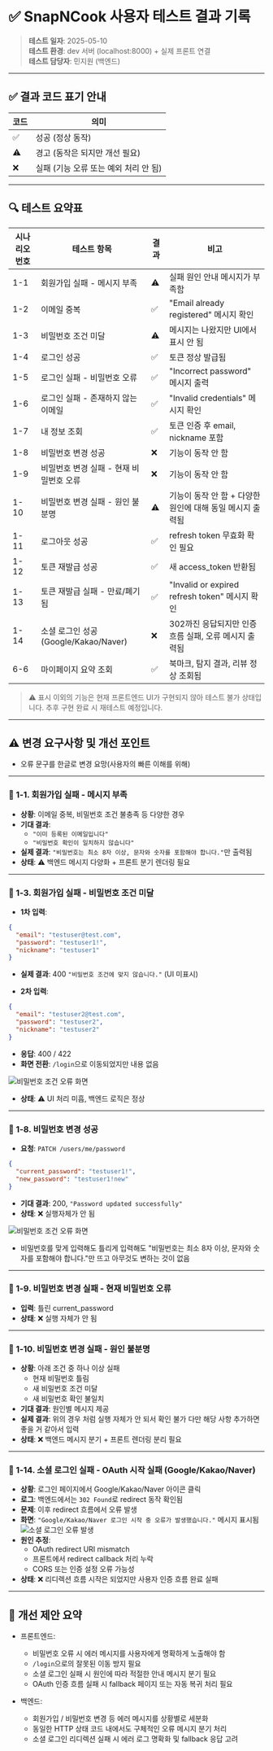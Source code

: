 # ✅ SnapNCook 사용자 테스트 결과 기록

> **테스트 일자**: 2025-05-10  
> **테스트 환경**: dev 서버 (localhost:8000) + 실제 프론트 연결  
> **테스트 담당자**: 민지원 (백엔드)

---

## ✅ 결과 코드 표기 안내

| 코드 | 의미 |
|------|------|
| ✅ | 성공 (정상 동작) |
| ⚠️ | 경고 (동작은 되지만 개선 필요) |
| ❌ | 실패 (기능 오류 또는 예외 처리 안 됨) |

---

## 🔍 테스트 요약표

| 시나리오 번호 | 테스트 항목                           | 결과   | 비고 |
|---------------|--------------------------------------|--------|--------|
| 1-1           | 회원가입 실패 - 메시지 부족           |  ⚠️   | 실패 원인 안내 메시지가 부족함 |
| 1-2           | 이메일 중복                          |  ✅    | "Email already registered" 메시지 확인 |
| 1-3           | 비밀번호 조건 미달                    |  ⚠️    | 메시지는 나왔지만 UI에서 표시 안 됨 |
| 1-4           | 로그인 성공                          |  ✅    | 토큰 정상 발급됨 |
| 1-5           | 로그인 실패 - 비밀번호 오류            |  ✅   | "Incorrect password" 메시지 출력 |
| 1-6           | 로그인 실패 - 존재하지 않는 이메일     |  ✅    | "Invalid credentials" 메시지 확인 |
| 1-7           | 내 정보 조회                          |  ✅    | 토큰 인증 후 email, nickname 포함 |
| 1-8           | 비밀번호 변경 성공                     |  ❌    | 기능이 동작 안 함 |
| 1-9           | 비밀번호 변경 실패 - 현재 비밀번호 오류 |  ❌    | 기능이 동작 안 함 |
| 1-10          | 비밀번호 변경 실패 - 원인 불분명        |  ⚠️    | 기능이 동작 안 함 + 다양한 원인에 대해 동일 메시지 출력됨 |
| 1-11          | 로그아웃 성공                          |  ✅    | refresh token 무효화 확인 필요 |
| 1-12          | 토큰 재발급 성공                       |  ✅    | 새 access_token 반환됨 |
| 1-13          | 토큰 재발급 실패 - 만료/폐기됨          |  ✅    | "Invalid or expired refresh token" 메시지 확인 |
| 1-14          | 소셜 로그인 성공 (Google/Kakao/Naver)   |  ❌   | 302까진 응답되지만 인증 흐름 실패, 오류 메시지 출력됨 |
| 6-6           | 마이페이지 요약 조회                    |  ✅    | 북마크, 탐지 결과, 리뷰 정상 조회됨 |

> ⚠️ 표시 이외의 기능은 현재 프론트엔드 UI가 구현되지 않아 테스트 불가 상태입니다. 추후 구현 완료 시 재테스트 예정입니다.

---

## ⚠️ 변경 요구사항 및 개선 포인트

- 오류 문구를 한글로 변경 요망(사용자의 빠른 이해를 위해)

---

### 🔹 1-1. 회원가입 실패 - 메시지 부족

- **상황**: 이메일 중복, 비밀번호 조건 불충족 등 다양한 경우
- **기대 결과**:
  - `"이미 등록된 이메일입니다"`
  - `"비밀번호 확인이 일치하지 않습니다"`
- **실제 결과**: `"비밀번호는 최소 8자 이상, 문자와 숫자를 포함해야 합니다."`만 출력됨
- **상태**: ⚠️ 백엔드 메시지 다양화 + 프론트 분기 렌더링 필요

---

### 🔹 1-3. 회원가입 실패 - 비밀번호 조건 미달

- **1차 입력**:
```json
{
  "email": "testuser@test.com",
  "password": "testuser1!",
  "nickname": "testuser1"
}
```
- **실제 결과**: 400 `"비밀번호 조건에 맞지 않습니다."` (UI 미표시)

- **2차 입력**:
```json
{
  "email": "testuser2@test.com",
  "password": "testuser2",
  "nickname": "testuser2"
}
```
- **응답**: 400 / 422  
- **화면 전환**: `/login`으로 이동되었지만 내용 없음

![비밀번호 조건 오류 화면](../image/password_error.png)

- **상태**: ⚠️ UI 처리 미흡, 백엔드 로직은 정상

---

### 🔹 1-8. 비밀번호 변경 성공

- **요청**: `PATCH /users/me/password`
```json
{
  "current_password": "testuser1!",
  "new_password": "testuser1!new"
}
```
- **기대 결과**: 200, `"Password updated successfully"`
- **상태**: ❌ 실행자체가 안 됨

![비밀번호 조건 오류 화면](../image/change_password_error.png)
- 비밀번호를 맞게 입력해도 틀리게 입력해도 "비밀번호는 최소 8자 이상, 문자와 숫자를 포함해야 합니다."만 뜨고 아무것도 변하는 것이 없음

---

### 🔹 1-9. 비밀번호 변경 실패 - 현재 비밀번호 오류

- **입력**: 틀린 current_password
- **상태**: ❌ 실행 자체가 안 됨

---

### 🔹 1-10. 비밀번호 변경 실패 - 원인 불분명

- **상황**: 아래 조건 중 하나 이상 실패
  - 현재 비밀번호 틀림
  - 새 비밀번호 조건 미달
  - 새 비밀번호 확인 불일치
- **기대 결과**: 원인별 메시지 제공
- **실제 결과**: 위의 경우 처럼 실행 자체가 안 되서 확인 불가 다만 해당 사항 추가하면 좋을 거 같아서 입력
- **상태**: ❌ 백엔드 메시지 분기 + 프론트 렌더링 분리 필요

---

### 🔹 1-14. 소셜 로그인 실패 - OAuth 시작 실패 (Google/Kakao/Naver)

- **상황**: 로그인 페이지에서 Google/Kakao/Naver 아이콘 클릭
- **로그**: 백엔드에서는 `302 Found`로 redirect 동작 확인됨
- **문제**: 이후 redirect 흐름에서 오류 발생
- **화면**: `"Google/Kakao/Naver 로그인 시작 중 오류가 발생했습니다."` 메시지 표시됨
![소셜 로그인 오류 발생](../image/oauth_login_error.png)
- **원인 추정**:
  - OAuth redirect URI mismatch
  - 프론트에서 redirect callback 처리 누락
  - CORS 또는 인증 설정 오류 가능성
- **상태**: ❌ 리디렉션 흐름 시작은 되었지만 사용자 인증 흐름 완료 실패

---

## 📝 개선 제안 요약

- 프론트엔드:
  - 비밀번호 오류 시 에러 메시지를 사용자에게 명확하게 노출해야 함
  - `/login`으로의 잘못된 이동 방지 필요
  - 소셜 로그인 실패 시 원인에 따라 적절한 안내 메시지 분기 필요
  - OAuth 인증 흐름 실패 시 fallback 페이지 또는 자동 복귀 처리 필요

- 백엔드:
  - 회원가입 / 비밀번호 변경 등 에러 메시지를 상황별로 세분화
  - 동일한 HTTP 상태 코드 내에서도 구체적인 오류 메시지 분기 처리
  - 소셜 로그인 리디렉션 실패 시 에러 로그 명확화 및 fallback 응답 고려
